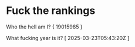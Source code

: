 # Fuck the rankings

Who the hell am I?
{ 19015985 }

What fucking year is it?
[ 2025-03-23T05:43:20Z ]
